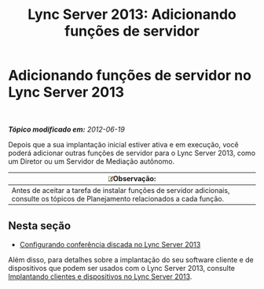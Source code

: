 ﻿---
title: 'Lync Server 2013: Adicionando funções de servidor'
TOCTitle: Adicionando funções de servidor
ms:assetid: a8ff5f0b-50eb-43ff-941f-028e4383783c
ms:mtpsurl: https://technet.microsoft.com/pt-br/library/Gg412794(v=OCS.15)
ms:contentKeyID: 49307733
ms.date: 05/19/2016
mtps_version: v=OCS.15
ms.translationtype: HT
---

# Adicionando funções de servidor no Lync Server 2013

 

_**Tópico modificado em:** 2012-06-19_

Depois que a sua implantação inicial estiver ativa e em execução, você poderá adicionar outras funções de servidor para o Lync Server 2013, como um Diretor ou um Servidor de Mediação autônomo.

<table>
<thead>
<tr class="header">
<th><img src="images/Gg425756.note(OCS.15).gif" title="note" alt="note" />Observação:</th>
</tr>
</thead>
<tbody>
<tr class="odd">
<td>Antes de aceitar a tarefa de instalar funções de servidor adicionais, consulte os tópicos de Planejamento relacionados a cada função.</td>
</tr>
</tbody>
</table>


## Nesta seção

  - [Configurando conferência discada no Lync Server 2013](lync-server-2013-configuring-dial-in-conferencing.md)

Além disso, para detalhes sobre a implantação do seu software cliente e de dispositivos que podem ser usados com o Lync Server 2013, consulte [Implantando clientes e dispositivos no Lync Server 2013](lync-server-2013-deploying-clients-and-devices.md).

